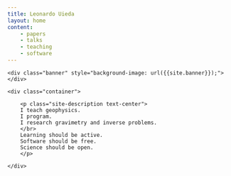 ```yaml
---
title: Leonardo Uieda
layout: home
content:
    - papers
    - talks
    - teaching
    - software
---
```


<div class="container-fluid">

    <div class="banner" style="background-image: url({{site.banner}});">
    </div>

    <div class="container">

        <p class="site-description text-center">
        I teach geophysics.
        I program.
        I research gravimetry and inverse problems.
        </br>
        Learning should be active.
        Software should be free.
        Science should be open.
        </p>

    </div>

</div>

